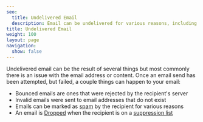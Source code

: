 ```yaml
---
seo:
  title: Undelivered Email
  description: Email can be undelivered for various reasons, including an issue with email address or content.
title: Undelivered Email
weight: 100
layout: page
navigation:
  show: false
---
```


Undelivered email can be the result of several things but most commonly there is an issue with the email address or content.
Once an email send has been attempted, but failed, a couple things can happen to your email:

* Bounced emails are ones that were rejected by the recipient's server
* Invalid emails were sent to email addresses that do not exist
* Emails can be marked as <a href="{{root_url}}/glossary/spam.html">spam</a> by the recipient for various reasons
* An email is <a href="{{root_url}}/glossary/drops.html">Dropped</a> when the recipient is on a <a href="{{root_url}}/help-support/analytics-and-reporting/index-suppressions.html">suppression list</a>



